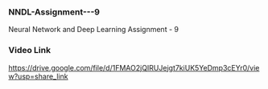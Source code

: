 ### NNDL-Assignment---9
Neural Network and Deep Learning Assignment - 9
### Video Link
https://drive.google.com/file/d/1FMAO2jQIRUJejgt7kiUK5YeDmp3cEYr0/view?usp=share_link
